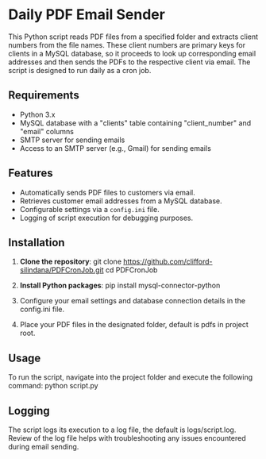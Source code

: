# Daily PDF Email Sender

This Python script reads PDF files from a specified folder and extracts client numbers from the file names. These client numbers are primary keys for clients in a MySQL database, so it proceeds to look up corresponding email addresses and then sends the PDFs to the respective client via email. The script is designed to run daily as a cron job.

## Requirements

- Python 3.x
- MySQL database with a "clients" table containing "client_number" and "email" columns
- SMTP server for sending emails
- Access to an SMTP server (e.g., Gmail) for sending emails

## Features

- Automatically sends PDF files to customers via email.
- Retrieves customer email addresses from a MySQL database.
- Configurable settings via a `config.ini` file.
- Logging of script execution for debugging purposes.

## Installation

1. **Clone the repository**:
   git clone https://github.com/clifford-silindana/PDFCronJob.git
   cd PDFCronJob

2. **Install Python packages**:
   pip install mysql-connector-python

3. Configure your email settings and database connection details in the config.ini file.

4. Place your PDF files in the designated folder, default is pdfs in project root.

## Usage

To run the script, navigate into the project folder and execute the following command:
python script.py

## Logging

The script logs its execution to a log file, the default is logs/script.log. Review of the log file helps with troubleshooting any issues encountered during email sending.
